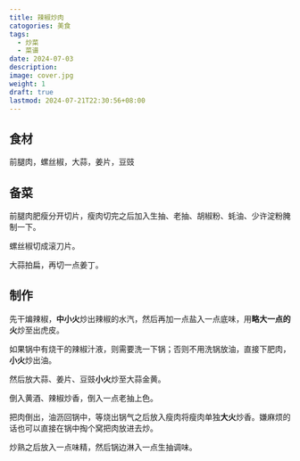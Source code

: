 ```yaml
---
title: 辣椒炒肉
catogories: 美食
tags:
  - 炒菜
  - 菜谱
date: 2024-07-03
description: 
image: cover.jpg
weight: 1
draft: true
lastmod: 2024-07-21T22:30:56+08:00
---
```



## 食材

前腿肉，螺丝椒，大蒜，姜片，豆豉

## 备菜

前腿肉肥瘦分开切片，瘦肉切完之后加入生抽、老抽、胡椒粉、蚝油、少许淀粉腌制一下。

螺丝椒切成滚刀片。

大蒜拍扁，再切一点姜丁。


## 制作

先干煸辣椒，**中小火**炒出辣椒的水汽，然后再加一点盐入一点底味，用**略大一点的火**炒至出虎皮。

如果锅中有烧干的辣椒汁液，则需要洗一下锅；否则不用洗锅放油，直接下肥肉，**小火**炒出油。

然后放大蒜、姜片、豆豉**小火**炒至大蒜金黄。

倒入黄酒、辣椒炒香，倒入一点老抽上色。

把肉倒出，油沥回锅中，等烧出锅气之后放入瘦肉将瘦肉单独**大火**炒香。嫌麻烦的话也可以直接在锅中掏个窝把肉放进去炒。

炒熟之后放入一点味精，然后锅边淋入一点生抽调味。



